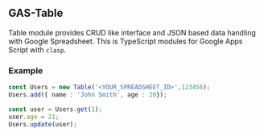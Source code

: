 ## GAS-Table
Table module provides CRUD like interface and JSON based data handling with Google Spreadsheet.
This is TypeScript modules for Google Apps Script with `clasp`.

### Example
```TypeScript
const Users = new Table('<YOUR_SPREADSHEET_ID>',123456);
Users.add({ name : 'John Smith', age : 20});

const user = Users.get(1);
user.age = 21;
Users.update(user);
```
